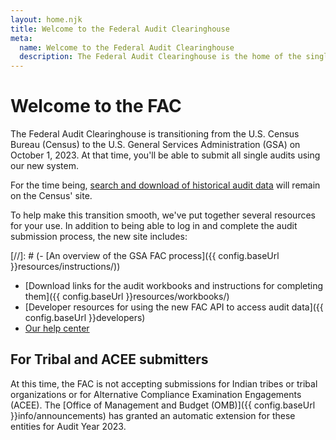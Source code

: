 ```yaml
---
layout: home.njk
title: Welcome to the Federal Audit Clearinghouse
meta:
  name: Welcome to the Federal Audit Clearinghouse
  description: The Federal Audit Clearinghouse is the home of the single audit process for the federal government awards system.
---
```


# Welcome to the FAC

The Federal Audit Clearinghouse is transitioning from the U.S. Census Bureau (Census) to the U.S. General Services Administration (GSA) on October 1, 2023. At that time, you'll be able to submit all single audits using our new system. 

For the time being, [search and download of historical audit data](https://facdissem.census.gov/Main.aspx) will remain on the Census' site.

To help make this transition smooth, we've put together several resources for your use. In addition to being able to log in and complete the audit submission process, the new site includes:

[//]: # (- [An overview of the GSA FAC process]({{ config.baseUrl }}resources/instructions/))

- [Download links for the audit workbooks and instructions for completing them]({{ config.baseUrl }}resources/workbooks/)
- [Developer resources for using the new FAC API to access audit data]({{ config.baseUrl }}developers)
- [Our help center](https://support.fac.gov/hc/en-us)

## For Tribal and ACEE submitters

At this time, the FAC is not accepting submissions for Indian tribes or tribal organizations or for Alternative Compliance Examination Engagements (ACEE). The [Office of Management and Budget (OMB)]({{ config.baseUrl }}info/announcements) has granted an automatic extension for these entities for Audit Year 2023.
